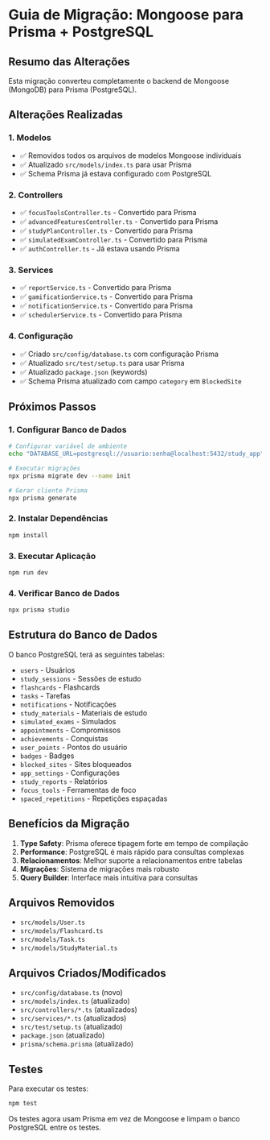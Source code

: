 # Guia de Migração: Mongoose para Prisma + PostgreSQL

## Resumo das Alterações

Esta migração converteu completamente o backend de Mongoose (MongoDB) para Prisma (PostgreSQL).

## Alterações Realizadas

### 1. Modelos
- ✅ Removidos todos os arquivos de modelos Mongoose individuais
- ✅ Atualizado `src/models/index.ts` para usar Prisma
- ✅ Schema Prisma já estava configurado com PostgreSQL

### 2. Controllers
- ✅ `focusToolsController.ts` - Convertido para Prisma
- ✅ `advancedFeaturesController.ts` - Convertido para Prisma  
- ✅ `studyPlanController.ts` - Convertido para Prisma
- ✅ `simulatedExamController.ts` - Convertido para Prisma
- ✅ `authController.ts` - Já estava usando Prisma

### 3. Services
- ✅ `reportService.ts` - Convertido para Prisma
- ✅ `gamificationService.ts` - Convertido para Prisma
- ✅ `notificationService.ts` - Convertido para Prisma
- ✅ `schedulerService.ts` - Convertido para Prisma

### 4. Configuração
- ✅ Criado `src/config/database.ts` com configuração Prisma
- ✅ Atualizado `src/test/setup.ts` para usar Prisma
- ✅ Atualizado `package.json` (keywords)
- ✅ Schema Prisma atualizado com campo `category` em `BlockedSite`

## Próximos Passos

### 1. Configurar Banco de Dados
```bash
# Configurar variável de ambiente
echo "DATABASE_URL=postgresql://usuario:senha@localhost:5432/study_app" > .env

# Executar migrações
npx prisma migrate dev --name init

# Gerar cliente Prisma
npx prisma generate
```

### 2. Instalar Dependências
```bash
npm install
```

### 3. Executar Aplicação
```bash
npm run dev
```

### 4. Verificar Banco de Dados
```bash
npx prisma studio
```

## Estrutura do Banco de Dados

O banco PostgreSQL terá as seguintes tabelas:
- `users` - Usuários
- `study_sessions` - Sessões de estudo
- `flashcards` - Flashcards
- `tasks` - Tarefas
- `notifications` - Notificações
- `study_materials` - Materiais de estudo
- `simulated_exams` - Simulados
- `appointments` - Compromissos
- `achievements` - Conquistas
- `user_points` - Pontos do usuário
- `badges` - Badges
- `blocked_sites` - Sites bloqueados
- `app_settings` - Configurações
- `study_reports` - Relatórios
- `focus_tools` - Ferramentas de foco
- `spaced_repetitions` - Repetições espaçadas

## Benefícios da Migração

1. **Type Safety**: Prisma oferece tipagem forte em tempo de compilação
2. **Performance**: PostgreSQL é mais rápido para consultas complexas
3. **Relacionamentos**: Melhor suporte a relacionamentos entre tabelas
4. **Migrações**: Sistema de migrações mais robusto
5. **Query Builder**: Interface mais intuitiva para consultas

## Arquivos Removidos

- `src/models/User.ts`
- `src/models/Flashcard.ts`
- `src/models/Task.ts`
- `src/models/StudyMaterial.ts`

## Arquivos Criados/Modificados

- `src/config/database.ts` (novo)
- `src/models/index.ts` (atualizado)
- `src/controllers/*.ts` (atualizados)
- `src/services/*.ts` (atualizados)
- `src/test/setup.ts` (atualizado)
- `package.json` (atualizado)
- `prisma/schema.prisma` (atualizado)

## Testes

Para executar os testes:
```bash
npm test
```

Os testes agora usam Prisma em vez de Mongoose e limpam o banco PostgreSQL entre os testes.
